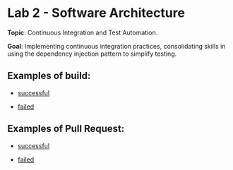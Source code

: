 # Lab 2 - Software Architecture

**Topic**: Continuous Integration and Test Automation.

**Goal**: Implementing continuous integration practices, consolidating skills in using the dependency injection pattern to simplify testing.

## Examples of build:
- [successful](https://github.com/sifes/architecture-lab-2/actions/runs/13898857175)

- [failed](https://github.com/sifes/architecture-lab-2/actions/runs/13898839989)

## Examples of Pull Request:
- [successful](https://github.com/sifes/architecture-lab-2/pull/4)

- [failed](https://github.com/sifes/architecture-lab-2/pull/1)